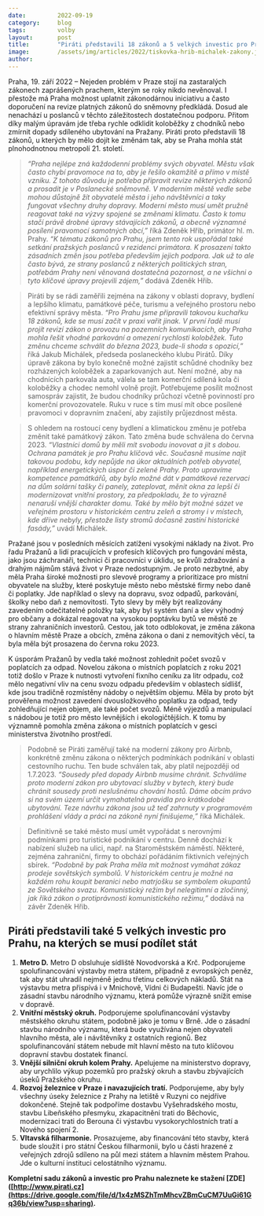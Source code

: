 ```yaml
---
date:         2022-09-19
category:     blog
tags:         volby 
layout:       post
title:        "Piráti představili 18 zákonů a 5 velkých investic pro Prahu"
image:        /assets/img/articles/2022/tiskovka-hrib-michalek-zakony.jpeg
author:       
---
```


Praha, 19. září 2022 – Nejeden problém v Praze stojí na zastaralých zákonech zaprášených prachem, kterým se roky nikdo nevěnoval. I přestože má Praha možnost uplatnit zákonodárnou iniciativu a často doporučení na revize platných zákonů do sněmovny předkládá. Dosud ale nenachází u poslanců v těchto záležitostech dostatečnou podporu.  Přitom díky malým úpravám jde třeba rychle odklidit koloběžky z  chodníků nebo zmírnit dopady sdíleného ubytování na Pražany. Piráti proto představili 18 zákonů, u kterých by mělo dojít ke změnám tak, aby se Praha mohla stát plnohodnotnou metropolí 21. století. 

> *“Praha nejlépe zná každodenní problémy svých obyvatel. Městu však často chybí pravomoce na to, aby je řešilo okamžitě a přímo v místě vzniku. Z tohoto důvodu je potřeba připravit revize některých zákonů a prosadit je v Poslanecké sněmovně. V moderním městě vedle sebe mohou důstojně žít obyvatelé města i jeho návštěvníci a taky fungovat všechny druhy dopravy. Moderní město musí umět pružně reagovat také na výzvy spojené se změnami klimatu. Často k tomu stačí právě drobné úpravy stávajících zákonů, a obecně významné posílení pravomocí samotných obcí,”* říká Zdeněk Hřib, primátor hl. m. Prahy. *“K tématu zákonů pro Prahu, jsem tento rok uspořádal také setkání pražských poslanců v rezidenci primátora. K prosazení takto zásadních změn jsou potřeba především jejich podpora. Jak už to ale často bývá, ze strany poslanců z některých politických stran, potřebám Prahy není věnovaná dostatečná pozornost, a ne všichni o tyto klíčové úpravy projevili zájem,”* dodává Zdeněk Hřib. 

> Piráti by se rádi zaměřili zejména na zákony v oblasti dopravy, bydlení a lepšího klimatu, památkové péče, turismu a veřejného prostoru nebo efektivní správy města. *“Pro Prahu jsme připravili takovou kuchařku 18 zákonů, kde se musí začít v praxi vařit jinak. V první řadě musí projít revizí zákon o provozu na pozemních komunikacích, aby Praha mohla řešit vhodné parkování a omezení rychlosti koloběžek. Tuto změnu chceme schválit do března 2023, bude-li shoda s opozicí,”* říká Jakub Michálek, předseda poslaneckého klubu Pirátů. Díky úpravě zákona by bylo konečně možné zajistit schůdné chodníky bez rozházených koloběžek a zaparkovaných aut. Není možné, aby na chodnících parkovala auta, válela se tam komerční sdílená kola či koloběžky a chodec nemohl volně projít. Potřebujeme posílít možnost samospráv zajistit, že budou chodníky průchozí včetně povinností pro komerční provozovatele. Ruku v ruce s tím musí mít obce posílené pravomoci v dopravním značení, aby zajistily průjezdnost města. 

> S ohledem na rostoucí ceny bydlení a klimatickou změnu je potřeba změnit také památkový zákon. Tato změna bude schválena do června 2023. *“Vlastníci domů by měli mít svobodu inovovat a jít s dobou. Ochrana památek je pro Prahu klíčová věc. Současně musíme najít takovou podobu, kdy nepůjde na úkor aktuálních potřeb obyvatel, například energetických úspor či zelené Prahy. Proto upravíme kompetence památkářů, aby bylo možné dát v památkové rezervaci na dům solární tašky či panely, zateplovat, měnit okna za lepší či modernizovat vnitřní prostory, za předpokladu, že to výrazně nenaruší vnější charakter domu. Také by mělo být možné sázet ve veřejném prostoru v historickém centru zeleň a stromy i v místech, kde dříve nebyly, přestože listy stromů dočasně zastíní historické fasády,”* uvádí Michálek.

Pražané jsou v posledních měsících zatíženi vysokými náklady na život. Pro řadu Pražanů a lidí pracujících v profesích klíčových pro fungování města, jako jsou záchranáři, technici či pracovníci v úklidu, se kvůli zdražování a drahým nájmům stává život v Praze nedostupným. Je proto nezbytné, aby měla Praha široké možnosti pro slevové programy a prioritizace pro místní obyvatele na služby, které poskytuje město nebo městské firmy nebo daně či poplatky. Jde například o slevy na dopravu, svoz odpadů, parkování, školky nebo daň z nemovitosti. Tyto slevy by měly být realizovány zavedením odečitatelné položky tak, aby byl systém daní a slev výhodný pro občany a dokázal reagovat na vysokou poptávku bytů ve městě ze strany zahraničních investorů. Cestou, jak toto odblokovat, je změna zákona o hlavním městě Praze a obcích, změna zákona o dani z nemovitých věcí, ta byla měla být prosazena do června roku 2023.

K úsporám Pražanů by vedla také možnost zohlednit počet svozů v poplatcích za odpad. Novelou zákona o místních poplatcích z roku 2021 totiž došlo v Praze k nutnosti vytvoření fixního ceníku za litr odpadu, což mělo negativní vliv na cenu svozu odpadu především v oblastech sídlišť, kde jsou tradičně rozmístěny nádoby o největším objemu. Měla by proto být prověřena možnost zavedení dvousložkového poplatku za odpad, tedy zohledňující nejen objem, ale také počet svozů. Méně výjezdů a manipulací s nádobou je totiž pro město levnějších i ekologičtějších. K tomu by významně pomohla změna zákona o místních poplatcích v gesci ministerstva životního prostředí. 

> Podobně se Piráti zaměřují také na moderní zákony pro Airbnb, konkrétně změnu zákona o některých podmínkách podnikání v oblasti cestovního ruchu. Ten bude schválen tak, aby platil nejpozději od 1.7.2023. *“Sousedy před dopady Airbnb musíme chránit. Schválíme proto moderní zákon pro ubytovací služby v bytech, který bude chránit sousedy proti neslušnému chování hostů. Dáme obcím právo si na svém území určit vymahatelná pravidla pro krátkodobé ubytování. Teze návrhu zákona jsou už teď zahrnuty v programovém prohlášení vlády a práci na zákoně nyní finišujeme,”* říká Michálek. 

> Definitivně se také město musí umět vypořádat s nerovnými podmínkami pro turistické podnikání v centru. Denně dochází k nabízení služeb na ulici, např. na Staroměstském náměstí. Některé, zejména zahraniční, firmy to obchází pořádáním fiktivních veřejných sbírek. *“Podobně by pak Praha měla mít možnost vymáhat zákaz prodeje sovětských symbolů. V historickém centru je možné na každém rohu koupit beranici nebo matrjošku se symbolem okupantů ze Sovětského svazu. Komunistický režim byl nelegitimní a zločinný, jak říká zákon o protiprávnosti komunistického režimu,”* dodává na závěr Zdeněk Hřib.


## Piráti představili také 5 velkých investic pro Prahu, na kterých se musí podílet stát
1. **Metro D.** Metro D obsluhuje sídliště Novodvorská a Krč. Podporujeme spolufinancování výstavby metra státem, případně z evropských peněz, tak aby stát uhradil nejméně jednu třetinu celkových nákladů. Stát na výstavbu metra přispívá i v Mnichově, Vídni či Budapešti. Navíc jde o zásadní stavbu národního významu, která pomůže výrazně snížit emise v dopravě. 
2. **Vnitřní městský okruh.** Podporujeme spolufinancování výstavby městského okruhu státem, podobně jako je tomu v Brně. Jde o zásadní stavbu národního významu, která bude využívána nejen obyvateli hlavního města, ale i návštěvníky z ostatních regionů. Bez spolufinancování státem nebude mít hlavní město na tuto klíčovou dopravní stavbu dostatek financí.
3. **Vnější silniční okruh kolem Prahy.** Apelujeme na ministerstvo dopravy, aby urychlilo výkup pozemků pro pražský okruh a stavbu zbývajících úseků Pražského okruhu. 
4. **Rozvoj železnice v Praze i navazujících tratí.** Podporujeme, aby byly všechny úseky železnice z Prahy na letiště v Ruzyni co nejdříve dokončené. Stejně tak podpoříme dostavbu Vyšehradského mostu, stavbu Libeňského přesmyku, zkapacitnění trati do Běchovic, modernizaci trati do Berouna či výstavbu vysokorychlostních tratí a Nového spojení 2. 
5. **Vltavská filharmonie.** Prosazujeme, aby financování této stavby, která bude sloužit i pro státní Českou filharmonii, bylo u části hrazené z veřejných zdrojů sdíleno na půl mezi státem a hlavním městem Prahou. Jde o kulturní instituci celostátního významu. 

**Kompletní sadu zákonů a investic pro Prahu naleznete ke stažení [ZDE]([http://www.pirati.cz](https://drive.google.com/file/d/1x4zMSZhTmMhcvZBmCuCM7UuGi61Gq36b/view?usp=sharing).**
